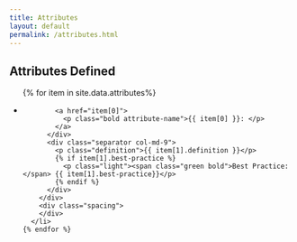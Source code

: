 ```yaml
---
title: Attributes
layout: default
permalink: /attributes.html
---
```


<span class="definition-icon def-attributes"></span>
<h2 class="green bold">Attributes Defined</h2>
<div id="attributes-defined" class="attribute-list">
  <ul>
    {% for item in site.data.attributes%}
      <li>
        <div class="row">
          <div class="col-md-3">

            <a href="item[0]">
              <p class="bold attribute-name">{{ item[0] }}: </p>
            </a>
          </div>
          <div class="separator col-md-9">
            <p class="definition">{{ item[1].definition }}</p>
            {% if item[1].best-practice %}
              <p class="light"><span class="green bold">Best Practice:</span> {{ item[1].best-practice}}</p>
            {% endif %}
          </div>
        </div>
        <div class="spacing">
        </div>
      </li>
    {% endfor %}
  </ul>
</div>
